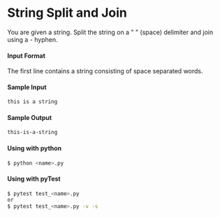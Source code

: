 # String Split and Join
You are given a string. Split the string on a " " (space) delimiter and join using a - hyphen.


#### Input Format
The first line contains a string consisting of space separated words.

#### Sample Input
```sh
this is a string
```

#### Sample Output
```sh
this-is-a-string
```

#### Using with python
```bash
$ python <name>.py
```

#### Using with pyTest
```bash
$ pytest test_<name>.py
or
$ pytest test_<name>.py -v -s
```
